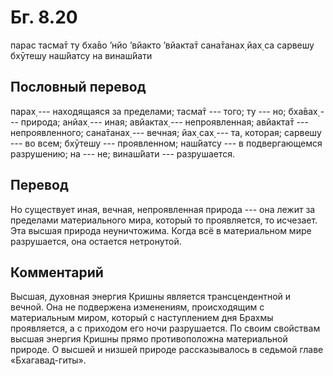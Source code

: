 # Бг. 8.20
парас тасма̄т ту бха̄во ’нйо
’вйакто ’вйакта̄т сана̄танах̣
йах̣ са сарвешу бхӯтешу
наш́йатсу на винаш́йати
## Пословный перевод

парах̣ --- находящаяся за пределами; тасма̄т --- того; ту --- но; бха̄вах̣
--- природа; анйах̣ --- иная; авйактах̣ --- непроявленная; авйакта̄т ---
непроявленного; сана̄танах̣ --- вечная; йах̣ сах̣ --- та, которая; сарвешу
--- во всем; бхӯтешу --- проявленном; наш́йатсу --- в подвергающемся
разрушению; на --- не; винаш́йати --- разрушается.

## Перевод

Но существует иная, вечная, непроявленная природа --- она лежит за
пределами материального мира, который то проявляется, то исчезает. Эта
высшая природа неуничтожима. Когда всё в материальном мире разрушается,
она остается нетронутой.

## Комментарий

Высшая, духовная энергия Кришны является трансцендентной и вечной. Она
не подвержена изменениям, происходящим с материальным миром, который с
наступлением дня Брахмы проявляется, а с приходом его ночи разрушается.
По своим свойствам высшая энергия Кришны прямо противоположна
материальной природе. О высшей и низшей природе рассказывалось в седьмой
главе «Бхагавад-гиты».
